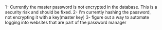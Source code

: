 1- Currently the master password is not encrypted in the database. This is a security risk and should be fixed.
2- I'm currently hashing the password, not encrypting it with a key(master key)
3- figure out a way to automate logging into websites that are part of the password manager